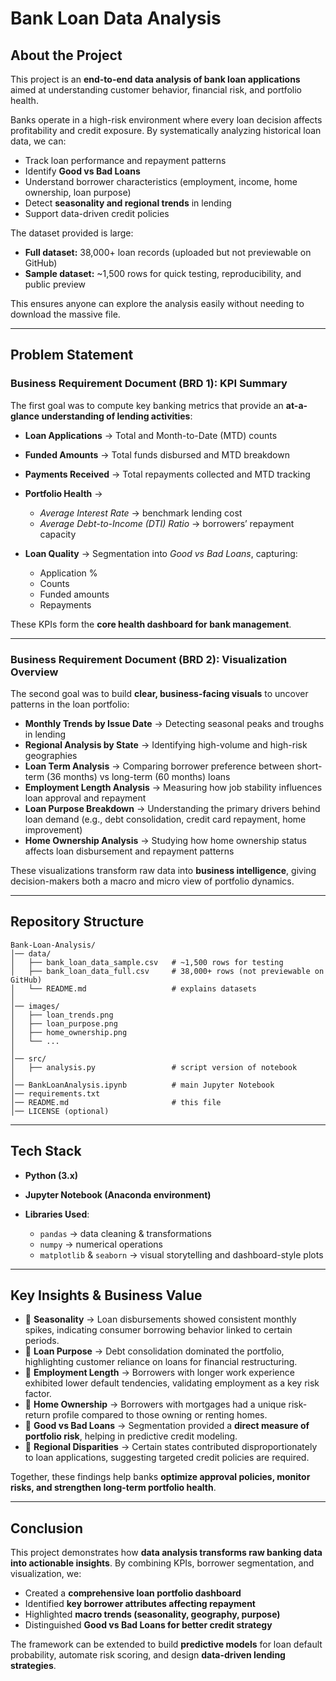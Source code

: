 

# Bank Loan Data Analysis

## About the Project

This project is an **end-to-end data analysis of bank loan applications** aimed at understanding customer behavior, financial risk, and portfolio health.

Banks operate in a high-risk environment where every loan decision affects profitability and credit exposure. By systematically analyzing historical loan data, we can:

* Track loan performance and repayment patterns
* Identify **Good vs Bad Loans**
* Understand borrower characteristics (employment, income, home ownership, loan purpose)
* Detect **seasonality and regional trends** in lending
* Support data-driven credit policies

The dataset provided is large:

* **Full dataset:** 38,000+ loan records (uploaded but not previewable on GitHub)
* **Sample dataset:** \~1,500 rows for quick testing, reproducibility, and public preview

This ensures anyone can explore the analysis easily without needing to download the massive file.

---

## Problem Statement

### **Business Requirement Document (BRD 1): KPI Summary**

The first goal was to compute key banking metrics that provide an **at-a-glance understanding of lending activities**:

* **Loan Applications** → Total and Month-to-Date (MTD) counts
* **Funded Amounts** → Total funds disbursed and MTD breakdown
* **Payments Received** → Total repayments collected and MTD tracking
* **Portfolio Health** →

  * *Average Interest Rate* → benchmark lending cost
  * *Average Debt-to-Income (DTI) Ratio* → borrowers’ repayment capacity
* **Loan Quality** → Segmentation into *Good vs Bad Loans*, capturing:

  * Application %
  * Counts
  * Funded amounts
  * Repayments

These KPIs form the **core health dashboard for bank management**.

---

### **Business Requirement Document (BRD 2): Visualization Overview**

The second goal was to build **clear, business-facing visuals** to uncover patterns in the loan portfolio:

* **Monthly Trends by Issue Date** → Detecting seasonal peaks and troughs in lending
* **Regional Analysis by State** → Identifying high-volume and high-risk geographies
* **Loan Term Analysis** → Comparing borrower preference between short-term (36 months) vs long-term (60 months) loans
* **Employment Length Analysis** → Measuring how job stability influences loan approval and repayment
* **Loan Purpose Breakdown** → Understanding the primary drivers behind loan demand (e.g., debt consolidation, credit card repayment, home improvement)
* **Home Ownership Analysis** → Studying how home ownership status affects loan disbursement and repayment patterns

These visualizations transform raw data into **business intelligence**, giving decision-makers both a macro and micro view of portfolio dynamics.

---

## Repository Structure

```
Bank-Loan-Analysis/
│── data/
│   ├── bank_loan_data_sample.csv   # ~1,500 rows for testing
│   ├── bank_loan_data_full.csv     # 38,000+ rows (not previewable on GitHub)
│   └── README.md                   # explains datasets
│
│── images/
│   ├── loan_trends.png
│   ├── loan_purpose.png
│   ├── home_ownership.png
│   └── ...
│
│── src/
│   ├── analysis.py                 # script version of notebook
│
│── BankLoanAnalysis.ipynb          # main Jupyter Notebook
│── requirements.txt
│── README.md                       # this file
│── LICENSE (optional)
```

---

##  Tech Stack

* **Python (3.x)**
* **Jupyter Notebook (Anaconda environment)**
* **Libraries Used**:

  * `pandas` → data cleaning & transformations
  * `numpy` → numerical operations
  * `matplotlib` & `seaborn` → visual storytelling and dashboard-style plots

---

## Key Insights & Business Value

* 📌 **Seasonality** → Loan disbursements showed consistent monthly spikes, indicating consumer borrowing behavior linked to certain periods.
* 📌 **Loan Purpose** → Debt consolidation dominated the portfolio, highlighting customer reliance on loans for financial restructuring.
* 📌 **Employment Length** → Borrowers with longer work experience exhibited lower default tendencies, validating employment as a key risk factor.
* 📌 **Home Ownership** → Borrowers with mortgages had a unique risk-return profile compared to those owning or renting homes.
* 📌 **Good vs Bad Loans** → Segmentation provided a **direct measure of portfolio risk**, helping in predictive credit modeling.
* 📌 **Regional Disparities** → Certain states contributed disproportionately to loan applications, suggesting targeted credit policies are required.

Together, these findings help banks **optimize approval policies, monitor risks, and strengthen long-term portfolio health**.

---

##  Conclusion

This project demonstrates how **data analysis transforms raw banking data into actionable insights**. By combining KPIs, borrower segmentation, and visualization, we:

* Created a **comprehensive loan portfolio dashboard**
* Identified **key borrower attributes affecting repayment**
* Highlighted **macro trends (seasonality, geography, purpose)**
* Distinguished **Good vs Bad Loans for better credit strategy**

The framework can be extended to build **predictive models** for loan default probability, automate risk scoring, and design **data-driven lending strategies**.

